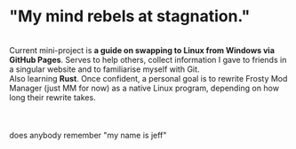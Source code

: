 <h1>"My mind rebels at stagnation."</h1>
<br>Current mini-project is <b>a guide on swapping to Linux from Windows via GitHub Pages</b>. Serves to help others, collect information I gave to friends in a singular website and to familiarise myself with Git.
<br>Also learning <b>Rust</b>. Once confident, a personal goal is to rewrite Frosty Mod Manager (just MM for now) as a native Linux program, depending on how long their rewrite takes.
<br><br><br><br>does anybody remember "my name is jeff"

<!---
LeeFerreira/LeeFerreira is a ✨ special ✨ repository because its `README.md` (this file) appears on your GitHub profile.
You can click the Preview link to take a look at your changes.
--->
